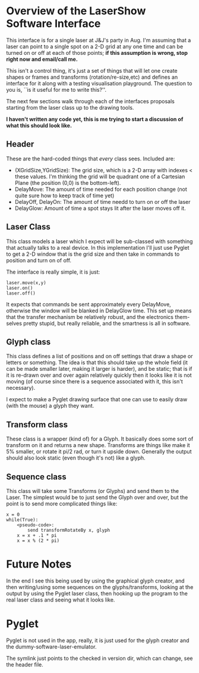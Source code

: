 Overview of the LaserShow Software Interface
============================================

This interface is for a single laser at J&J's party in Aug.  I'm assuming that a laser can point to a single spot on a 2-D grid at any one time and can be turned on or off at each of those points; **if this assumption is wrong, stop right now and email/call me.**

This isn't a control thing, it's just a set of things that will let one create shapes or frames and transforms (rotation/re-size,etc) and defines an interface for it along with a testing visualisation playground.  The question to you is, ``is it useful for me to write this?''.

The next few sections walk through each of the interfaces proposals starting from the laser class up to the drawing tools.

**I haven't written any code yet, this is me trying to start a discussion of what this should look like.**


Header
------

These are the hard-coded things that _every_ class sees.  Included are:

  * (XGridSize,YGridSize): The grid size, which is a 2-D array with indexes < these values.  I'm thinking the grid will be quadrant one of a Cartesian Plane (the position (0,0) is the bottom-left).
  * DelayMove: The amount of time needed for each position change (not quite sure how to keep track of time yet)
  * DelayOff, DelayOn: The amount of time needd to turn on or off the laser
  * DelayGlow: Amount of time a spot stays lit after the laser moves off it.


Laser Class
-----------

This class models a laser which I expect will be sub-classed with something that actually talks to a real device.  In this implementation I'll just use Pyglet to get a 2-D window that is the grid size and then take in commands to position and turn on of off.

The interface is really simple, it is just:

    laser.move(x,y)
    laser.on()
    laser.off()

It expects that commands be sent approximately every DelayMove, otherwise the window will be blanked in DelayGlow time.  This set up means that the transfer mechanism be relatively robust, and the electronics them-selves pretty stupid, but really reliable, and the smartness is all in software.


Glyph class
-----------

This class defines a list of positions and on off settings that draw a shape or letters or something.  The idea is that this should take up the whole field (it can be made smaller later, making it larger is harder), and be static; that is if it is re-drawn over and over again relatively quickly then it looks like it is not moving (of course since there is a sequence associated with it, this isn't necessary).

I expect to make a Pyglet drawing surface that one can use to easily draw (with the mouse) a glyph they want.


Transform class
---------------

These class is a wrapper (kind of) for a Glyph.  It basically does some sort of transform on it and returns a new shape.  Transforms are things like make it 5% smaller, or rotate it pi/2 rad, or turn it upside down.  Generally the output should also look static (even though it's not) like a glyph.


Sequence class
--------------

This class will take some Transforms (or Glyphs) and send them to the Laser.  The simplest would be to just send the Glyph over and over, but the point is to send more complicated things like:

    x = 0
    while(True):
        <pseudo-code>:
            send transformRotateBy x, glyph
        x = x + .1 * pi
        x = x % (2 * pi)


Future Notes
============

In the end I see this being used by using the graphical glyph creator, and then writing/using some sequences on the glyphs/transforms, looking at the output by using the Pyglet laser class, then hooking up the program to the real laser class and seeing what it looks like.




Pyglet
======

Pyglet is not used in the app, really, it is just used for the glyph creator and the dummy-software-laser-emulator.

The symlink just points to the checked in version dir, which can change, see the header file.
